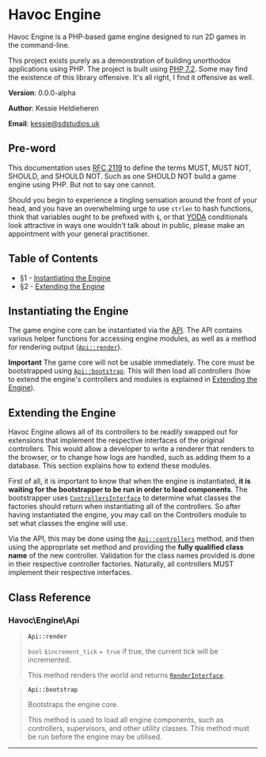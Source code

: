 # Havoc Engine
Havoc Engine is a PHP-based game engine designed to run 2D games in the command-line.

This project exists purely as a demonstration of building unorthodox applications using PHP. The project is built using [PHP 7.2](http://php.net/releases/7_2_0.php). Some may find the existence of this library offensive. It's all right, I find it offensive as well.

**Version**: 0.0.0-alpha

**Author**: Kessie Heldieheren

**Email**: kessie@sdstudios.uk

## Pre-word
This documentation uses [RFC 2119](https://www.ietf.org/rfc/rfc2119.txt) to define the terms MUST, MUST NOT, SHOULD, and SHOULD NOT. Such as one SHOULD NOT build a game engine using PHP. But not to say one cannot.

Should you begin to experience a tingling sensation  around the front of your head, and you have an overwhelming urge to use `strlen` to hash functions, think that variables ought to be prefixed with `$`, or that [YODA](https://en.wikipedia.org/wiki/Yoda_conditions) conditionals look attractive in ways one wouldn't talk about in public, please make an appointment with your general practitioner.

## Table of Contents
* §1 - [Instantiating the Engine](#S1)
* §2 - [Extending the Engine](#S2)

## <a name="S1">Instantiating the Engine</a>
The game engine core can be instantiated via the [API](#Api).  The API contains various helper functions for accessing engine modules, as well as a method for rendering output ([`Api::render`](#Api_render)).

**Important**
The game core will not be usable immediately. The core must be bootstrapped using [`Api::bootstrap`](#Api_bootstrap). This will then load all controllers (how to extend the engine's controllers and modules is explained in [Extending the Engine](#S2)).

## <a name="S2">Extending the Engine</a>
Havoc Engine allows all of its controllers to be readily swapped out for extensions that implement the respective interfaces of the original controllers. This would allow a developer to write a renderer that renders to the browser, or to change how logs are handled, such as adding them to a database. This section explains how to extend these modules.

First of all, it is important to know that when the engine is instantiated, **it is waiting for the bootstrapper to be run in order to load components**. The bootstrapper uses  [`ControllersInterface`](#ControllersInterface) to determine what classes the factories should return when instantiating all of the controllers. So after having instantiated the engine, you may call on the Controllers module to set what classes the engine will use.

Via the API, this may be done using the [`Api::controllers`](#Api_controllers) method, and then using the appropriate set method and providing the **fully qualified class name** of the new controller. Validation for the class names provided is done in their respective controller factories. Naturally, all controllers MUST implement their respective interfaces.

## Class Reference

### Havoc\Engine\\<a name="Api">Api</a>

> <a name="Api_render">`Api::render`</a>
> 
> `bool` `$increment_tick` `= true` if true, the current tick will be incremented.
> 
> This method renders the world and returns [`RenderInterface`](#RenderInterface).

> <a name="Api_bootstrap">`Api::bootstrap`</a>
> 
> Bootstraps the engine core.
> 
> This method is used to load all engine components, such as controllers, supervisors, and other utility classes. This method must be run before the engine may be utilised.

------

